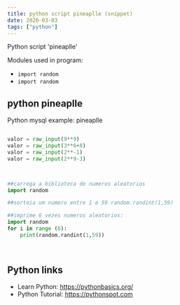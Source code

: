 ```yaml
---
title: python script pineaplle (snippet)
date: 2020-03-03
tags: ["python"]
---
```

Python script 'pineaplle'


Modules used in program: 
* `import random `
* `import random`

## python pineaplle

Python mysql example: pineaplle

```python

valor = raw_input(9**9)
valor = raw_input(3**6+8)
valor = raw_input(2**-1)
valor = raw_input(2**9-3)



##carrega a biblioteca de numeros aleatorios
import random

##sorteia um numero entre 1 e 59 random.randint(1,59)

##imprime 6 vezes numeros aleatorios:
import random 
for i in range (6):
    print(random.randint(1,59))
   
 

```

## Python links

- Learn Python: https://pythonbasics.org/
- Python Tutorial: https://pythonspot.com
